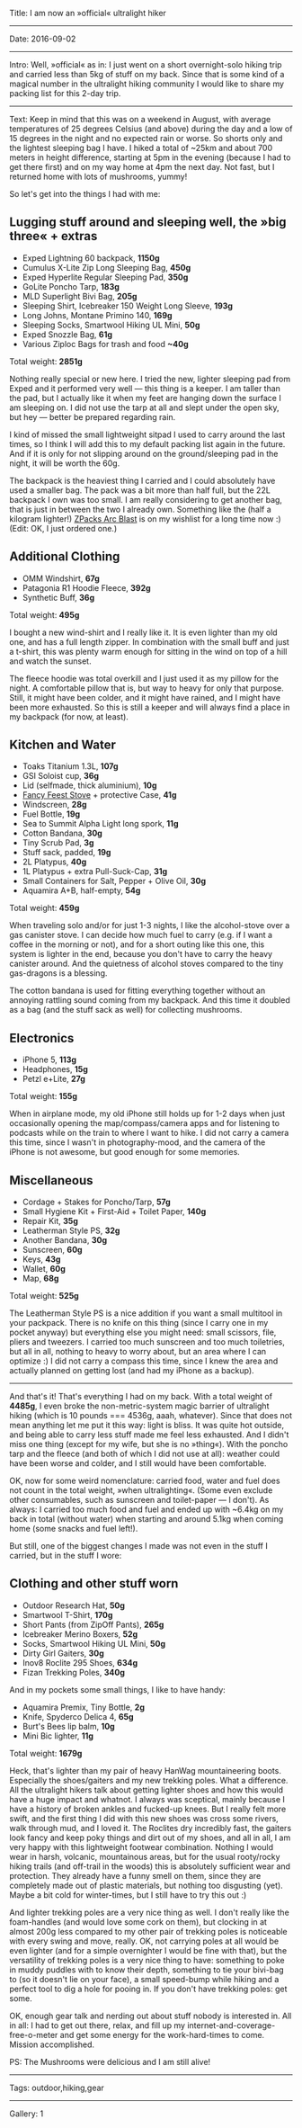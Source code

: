 Title: I am now an »official« ultralight hiker

----

Date: 2016-09-02

----

Intro: Well, »official« as in: I just went on a short overnight-solo hiking trip and carried less than 5kg of stuff on my back. Since that is some kind of a magical number in the ultralight hiking community I would like to share my packing list for this 2-day trip.

----

Text: Keep in mind that this was on a weekend in August, with average temperatures of 25 degrees Celsius (and above) during the day and a low of 15 degrees in the night and no expected rain or worse. So shorts only and the lightest sleeping bag I have. I hiked a total of ~25km and about 700 meters in height difference, starting at 5pm in the evening (because I had to get there first) and on my way home at 4pm the next day. Not fast, but I returned home with lots of mushrooms, yummy!

So let's get into the things I had with me:

## Lugging stuff around and sleeping well, the »big three« + extras

* Exped Lightning 60 backpack, **1150g**
* Cumulus X-Lite Zip Long Sleeping Bag, **450g**
* Exped Hyperlite Regular Sleeping Pad, **350g**
* GoLite Poncho Tarp, **183g**
* MLD Superlight Bivi Bag, **205g**
* Sleeping Shirt, Icebreaker 150 Weight Long Sleeve, **193g**
* Long Johns, Montane Primino 140, **169g**
* Sleeping Socks, Smartwool Hiking UL Mini, **50g**
* Exped Snozzle Bag, **61g**
* Various Ziploc Bags for trash and food **~40g**

Total weight: **2851g**

Nothing really special or new here. I tried the new, lighter sleeping pad from Exped and it performed very well — this thing is a keeper. I am taller than the pad, but I actually like it when my feet are hanging down the surface I am sleeping on. I did not use the tarp at all and slept under the open sky, but hey — better be prepared regarding rain. 

I kind of missed the small lightweight sitpad I used to carry around the last times, so I think I will add this to my default packing list again in the future. And if it is only for not slipping around on the ground/sleeping pad in the night, it will be worth the 60g.

The backpack is the heaviest thing I carried and I could absolutely have used a smaller bag. The pack was a bit more than half full, but the 22L backpack I own was too small. I am really considering to get another bag, that is just in between the two I already own. Something like the (half a kilogram lighter!) [ZPacks Arc Blast](http://zpacks.com/backpacks/arc_blast.shtml) is on my wishlist for a long time now :) (Edit: OK, I just ordered one.)

## Additional Clothing

* OMM Windshirt, **67g**
* Patagonia R1 Hoodie Fleece, **392g**
* Synthetic Buff, **36g**

Total weight: **495g**

I bought a new wind-shirt and I really like it. It is even lighter than my old one, and has a full length zipper. In combination with the small buff and just a t-shirt, this was plenty warm enough for sitting in the wind on top of a hill and watch the sunset.

The fleece hoodie was total overkill and I just used it as my pillow for the night. A comfortable pillow that is, but way to heavy for only that purpose. Still, it might have been colder, and it might have rained, and I might have been more exhausted. So this is still a keeper and will always find a place in my backpack (for now, at least).

## Kitchen and Water

* Toaks Titanium 1.3L, **107g**
* GSI Soloist cup, **36g**
* Lid (selfmade, thick aluminium), **10g**
* [Fancy Feest Stove](http://www.woodgaz-stove.com/fancee-feest.php) + protective Case, **41g**
* Windscreen, **28g**
* Fuel Bottle, **19g**
* Sea to Summit Alpha Light long spork, **11g**
* Cotton Bandana, **30g**
* Tiny Scrub Pad, **3g** 
* Stuff sack, padded, **19g**
* 2L Platypus, **40g** 
* 1L Platypus + extra Pull-Suck-Cap, **31g**
* Small Containers for Salt, Pepper + Olive Oil, **30g**
* Aquamira A+B, half-empty, **54g**

Total weight: **459g**

When traveling solo and/or for just 1-3 nights, I like the alcohol-stove over a gas canister stove. I can decide how much fuel to carry (e.g. if I want a coffee in the morning or not), and for a short outing like this one, this system is lighter in the end, because you don't have to carry the heavy canister around. And the quietness of alcohol stoves compared to the tiny gas-dragons is a blessing.

The cotton bandana is used for fitting everything together without an annoying rattling sound coming from my backpack. And this time it doubled as a bag (and the stuff sack as well) for collecting mushrooms.

## Electronics

* iPhone 5, **113g**
* Headphones, **15g**
* Petzl e+Lite, **27g**

Total weight: **155g**

When in airplane mode, my old iPhone still holds up for 1-2 days when just occasionally opening the map/compass/camera apps and for listening to podcasts while on the train to where I want to hike. I did not carry a camera this time, since I wasn't in photography-mood, and the camera of the iPhone is not awesome, but good enough for some memories.

## Miscellaneous

* Cordage + Stakes for Poncho/Tarp, **57g**
* Small Hygiene Kit + First-Aid + Toilet Paper, **140g**
* Repair Kit, **35g**
* Leatherman Style PS, **32g**
* Another Bandana, **30g**
* Sunscreen, **60g**
* Keys, **43g**
* Wallet, **60g**
* Map, **68g**

Total weight: **525g**

The Leatherman Style PS is a nice addition if you want a small multitool in your packpack. There is no knife on this thing (since I carry one in my pocket anyway) but everything else you might need: small scissors, file, pliers and tweezers. I carried too much sunscreen and too much toiletries, but all in all, nothing to heavy to worry about, but an area where I can optimize :) I did not carry a compass this time, since I knew the area and actually planned on getting lost (and had my iPhone as a backup).

--- 

And that's it! That's everything I had on my back. With a total weight of **4485g**, I even broke the non-metric-system magic barrier of ultralight hiking (which is 10 pounds === 4536g, aaah, whatever). Since that does not mean anything let me put it this way: light is bliss. It was quite hot outside, and being able to carry less stuff made me feel less exhausted. And I didn't miss one thing (except for my wife, but she is no »thing«). With the poncho tarp and the fleece (and both of which I did not use at all): weather could have been worse and colder, and I still would have been comfortable. 

OK, now for some weird nomenclature: carried food, water and fuel does not count in the total weight, »when ultralighting«. (Some even exclude other consumables, such as sunscreen and toilet-paper — I don't). As always: I carried too much food and fuel and ended up with ~6.4kg on my back in total (without water) when starting and around 5.1kg when coming home (some snacks and fuel left!).

But still, one of the biggest changes I made was not even in the stuff I carried, but in the stuff I wore:

## Clothing and other stuff worn

* Outdoor Research Hat, **50g**
* Smartwool T-Shirt, **170g**
* Short Pants (from ZipOff Pants), **265g**
* Icebreaker Merino Boxers, **52g**
* Socks, Smartwool Hiking UL Mini, **50g**
* Dirty Girl Gaiters, **30g**
* Inov8 Roclite 295 Shoes, **634g**
* Fizan Trekking Poles, **340g**

And in my pockets some small things, I like to have handy:

* Aquamira Premix, Tiny Bottle, **2g**
* Knife, Spyderco Delica 4, **65g**
* Burt's Bees lip balm, **10g**
* Mini Bic lighter, **11g**

Total weight: **1679g**

Heck, that's lighter than my pair of heavy HanWag mountaineering boots. Especially the shoes/gaiters and my new trekking poles. What a difference. All the ultralight hikers talk about getting lighter shoes and how this would have a huge impact and whatnot. I always was sceptical, mainly because I have a history of broken ankles and fucked-up knees. But I really felt more swift, and the first thing I did with this new shoes was cross some rivers, walk through mud, and I loved it. The Roclites dry incredibly fast, the gaiters look fancy and keep poky things and dirt out of my shoes, and all in all, I am very happy with this lightweight footwear combination. Nothing I would wear in harsh, volcanic, mountainous areas, but for the usual rooty/rocky hiking trails (and off-trail in the woods) this is absolutely sufficient wear and protection. They already have a funny smell on them, since they are completely made out of plastic materials, but nothing too disgusting (yet). Maybe a bit cold for winter-times, but I still have to try this out :)

And lighter trekking poles are a very nice thing as well. I don't really like the foam-handles (and would love some cork on them), but clocking in at almost 200g less compared to my other pair of trekking poles is noticeable with every swing and move, really. OK, not carrying poles at all would be even lighter (and for a simple overnighter I would be fine with that), but the versatility of trekking poles is a very nice thing to have: something to poke in muddy puddles with to know their depth, something to tie your bivi-bag to (so it doesn't lie on your face), a small speed-bump while hiking and a perfect tool to dig a hole for pooing in. If you don't have trekking poles: get some.

OK, enough gear talk and nerding out about stuff nobody is interested in. All in all: I had to get out there, relax, and fill up my internet-and-coverage-free-o-meter and get some energy for the work-hard-times to come. Mission accomplished.

PS: The Mushrooms were delicious and I am still alive!

----

Tags: outdoor,hiking,gear

----

Gallery: 1
